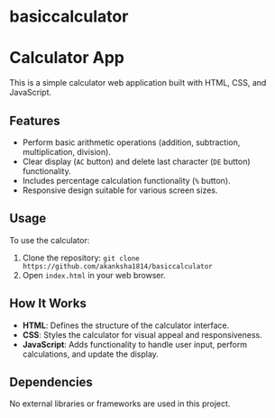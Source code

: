 # basiccalculator
# Calculator App

This is a simple calculator web application built with HTML, CSS, and JavaScript.

## Features

- Perform basic arithmetic operations (addition, subtraction, multiplication, division).
- Clear display (`AC` button) and delete last character (`DE` button) functionality.
- Includes percentage calculation functionality (`%` button).
- Responsive design suitable for various screen sizes.

## Usage

To use the calculator:

1. Clone the repository: `git clone https://github.com/akanksha1814/basiccalculator`
2. Open `index.html` in your web browser.

## How It Works

- **HTML**: Defines the structure of the calculator interface.
- **CSS**: Styles the calculator for visual appeal and responsiveness.
- **JavaScript**: Adds functionality to handle user input, perform calculations, and update the display.

## Dependencies

No external libraries or frameworks are used in this project.
